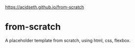 https://acidseth.github.io/from-scratch

# from-scratch
A placeholder template from scratch, using html, css, flexbox.
